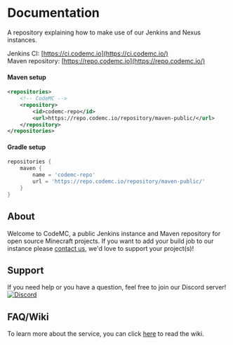 # Documentation
A repository explaining how to make use of our Jenkins and Nexus instances.

Jenkins CI: [https://ci.codemc.io](https://ci.codemc.io/)<br>
Maven repository: [https://repo.codemc.io](https://repo.codemc.io/)

#### Maven setup
```xml
<repositories>
    <!-- CodeMC -->
    <repository>
        <id>codemc-repo</id>
        <url>https://repo.codemc.io/repository/maven-public/</url>
    </repository>
</repositories>
```

#### Gradle setup
```gradle
repositories {
    maven {
        name = 'codemc-repo'
        url = 'https://repo.codemc.io/repository/maven-public/'
    }
}
```

## About
Welcome to CodeMC, a public Jenkins instance and Maven repository for open source Minecraft projects.
If you want to add your build job to our instance please [contact us](#support), we'd love to support your project(s)!

## Support
If you need help or you have a question, feel free to join our Discord server! [![Discord](https://img.shields.io/discord/405915656039694336.svg?style=flat-square)](https://discord.gg/AGcFMu6)<br>

## FAQ/Wiki
To learn more about the service, you can click [here](https://github.com/CodeMC/Documentation/wiki) to read the wiki.
